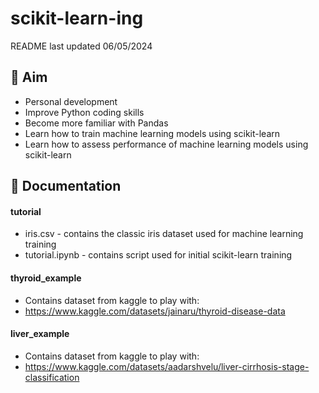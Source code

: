# scikit-learn-ing
README last updated 06/05/2024

## 🎯 Aim
- Personal development
- Improve Python coding skills
- Become more familiar with Pandas
- Learn how to train machine learning models using scikit-learn
- Learn how to assess performance of machine learning models using scikit-learn

## 📜 Documentation
#### tutorial
- iris.csv - contains the classic iris dataset used for machine learning training
- tutorial.ipynb - contains script used for initial scikit-learn training
#### thyroid_example
- Contains dataset from kaggle to play with:
- https://www.kaggle.com/datasets/jainaru/thyroid-disease-data
#### liver_example
- Contains dataset from kaggle to play with:
- https://www.kaggle.com/datasets/aadarshvelu/liver-cirrhosis-stage-classification
